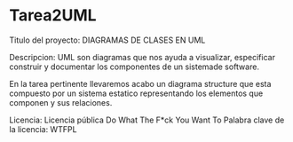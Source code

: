 # Tarea2UML
Titulo del proyecto: DIAGRAMAS DE CLASES EN UML 

Descripcion: UML son diagramas que nos ayuda a visualizar, especificar construir y documentar los componentes de un sistemade software. 

En la tarea pertinente llevaremos acabo un diagrama structure que esta compuesto por un sistema estatico representando los elementos que componen y sus relaciones. 

Licencia: Licencia pública Do What The F*ck You Want To 
Palabra clave de la licencia: WTFPL
